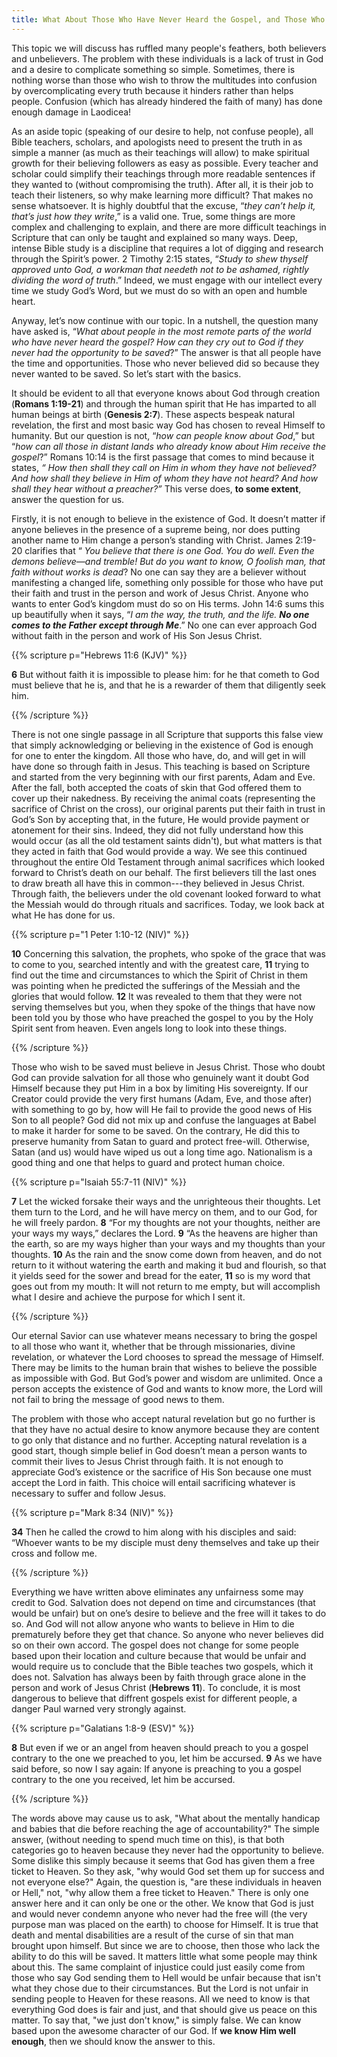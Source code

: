 ```yaml
---
title: What About Those Who Have Never Heard the Gospel, and Those Who Never Reach Mental Maturity?
---
```


This topic we will discuss has ruffled many people's feathers, both believers and unbelievers. The problem with these individuals is a lack of trust in God and a desire to complicate something so simple. Sometimes, there is nothing worse than those who wish to throw the multitudes into confusion by overcomplicating every truth because it hinders rather than helps people. Confusion (which has already hindered the faith of many) has done enough damage in Laodicea! 

As an aside topic (speaking of our desire to help, not confuse people), all Bible teachers, scholars, and apologists need to present the truth in as simple a manner (as much as their teachings will allow) to make spiritual growth for their believing followers as easy as possible. Every teacher and scholar could simplify their teachings through more readable sentences if they wanted to (without compromising the truth). After all, it is their job to teach their listeners, so why make learning more difficult? That makes no sense whatsoever. It is highly doubtful that the excuse, “*they can’t help it, that’s just how they write*,” is a valid one.  True, some things are more complex and challenging to explain, and there are more difficult teachings in Scripture that can only be taught and explained so many ways. Deep, intense Bible study is a discipline that requires a lot of digging and research through the Spirit’s power. 2 Timothy 2:15 states, “*Study to shew thyself approved unto God, a workman that needeth not to be ashamed, rightly dividing the word of truth*.” Indeed, we must engage with our intellect every time we study God’s Word, but we must do so with an open and humble heart. 

Anyway, let’s now continue with our topic. In a nutshell, the question many have asked is, “*What about people in the most remote parts of the world who have never heard the gospel? How can they cry out to God if they never had the opportunity to be saved*?” The answer is that all people have the time and opportunities. Those who never believed did so because they never wanted to be saved. So let’s start with the basics. 

It should be evident to all that everyone knows about God through creation (**Romans 1:19-21**) and through the human spirit that He has imparted to all human beings at birth (**Genesis 2:7**). These aspects bespeak natural revelation, the first and most basic way God has chosen to reveal Himself to humanity. But our question is not, “*how can people know about God*,” but “*how can all those in distant lands who already know about Him receive the gospel*?” Romans 10:14 is the first passage that comes to mind because it states, *“ How then shall they call on Him in whom they have not believed? And how shall they believe in Him of whom they have not heard? And how shall they hear without a preacher?”* This verse does, **to some extent**, answer the question for us. 

Firstly, it is not enough to believe in the existence of God. It doesn’t matter if anyone believes in the presence of a supreme being, nor does putting another name to Him change a person’s standing with Christ. James 2:19-20 clarifies that “ *You believe that there is one God. You do well. Even the demons believe—and tremble!  But do you want to know, O foolish man, that faith without works is dead*? No one can say they are a believer without manifesting a changed life, something only possible for those who have put their faith and trust in the person and work of Jesus Christ. Anyone who wants to enter God’s kingdom must do so on His terms. John 14:6 sums this up beautifully when it says, “*I am* *the way, the truth, and the life. **No one comes to the Father** **except through Me***.” No one can ever approach God without faith in the person and work of His Son Jesus Christ. 

{{% scripture p="Hebrews 11:6 (KJV)" %}} 

**6** But without faith it is impossible to please him: for he that cometh to God must believe that he is, and that he is a rewarder of them that diligently seek him.                           

{{% /scripture %}} 

There is not one single passage in all Scripture that supports this false view that simply acknowledging or believing in the existence of God is enough for one to enter the kingdom. All those who have, do, and will get in will have done so through faith in Jesus. This teaching is based on Scripture and started from the very beginning with our first parents, Adam and Eve. After the fall, both accepted the coats of skin that God offered them to cover up their nakedness. By receiving the animal coats (representing the sacrifice of Christ on the cross), our original parents put their faith in trust in God’s Son by accepting that, in the future, He would provide payment or atonement for their sins. Indeed, they did not fully understand how this would occur (as all the old testament saints didn't), but what matters is that they acted in faith that God would provide a way. We see this continued throughout the entire Old Testament through animal sacrifices which looked forward to Christ’s death on our behalf. The first believers till the last ones to draw breath all have this in common---they believed in Jesus Christ. Through faith, the believers under the old covenant looked forward to what the Messiah would do through rituals and sacrifices. Today, we look back at what He has done for us. 

{{% scripture p="1 Peter 1:10-12 (NIV)" %}} 

**10** Concerning this salvation, the prophets, who spoke of the grace that was to come to you, searched intently and with the greatest care, **11** trying to find out the time and circumstances to which the Spirit of Christ in them was pointing when he predicted the sufferings of the Messiah and the glories that would follow. **12** It was revealed to them that they were not serving themselves but you, when they spoke of the things that have now been told you by those who have preached the gospel to you by the Holy Spirit sent from heaven. Even angels long to look into these things.  

{{% /scripture %}} 

Those who wish to be saved must believe in Jesus Christ. Those who doubt God can provide salvation for all those who genuinely want it doubt God Himself because they put Him in a box by limiting His sovereignty. If our Creator could provide the very first humans (Adam, Eve, and those after) with something to go by, how will He fail to provide the good news of His Son to all people? God did not mix up and confuse the languages at Babel to make it harder for some to be saved. On the contrary, He did this to preserve humanity from Satan to guard and protect free-will. Otherwise, Satan (and us) would have wiped us out a long time ago. Nationalism is a good thing and one that helps to guard and protect human choice. 

{{% scripture p="Isaiah 55:7-11 (NIV)" %}} 

**7** Let the wicked forsake their ways and the unrighteous their thoughts. Let them turn to the Lord, and he will have mercy on them, and to our God, for he will freely pardon. **8** “For my thoughts are not your thoughts, neither are your ways my ways,” declares the Lord. **9** “As the heavens are higher than the earth, so are my ways higher than your ways and my thoughts than your thoughts. **10** As the rain and the snow come down from heaven, and do not return to it without watering the earth and making it bud and flourish, so that it yields seed for the sower and bread for the eater, **11** so is my word that goes out from my mouth: It will not return to me empty, but will accomplish what I desire and achieve the purpose for which I sent it.                                          

{{% /scripture %}} 

Our eternal Savior can use whatever means necessary to bring the gospel to all those who want it, whether that be through missionaries, divine revelation, or whatever the Lord chooses to spread the message of Himself. There may be limits to the human brain that wishes to believe the possible as impossible with God. But God’s power and wisdom are unlimited. Once a person accepts the existence of God and wants to know more, the Lord will not fail to bring the message of good news to them.

The problem with those who accept natural revelation but go no further is that they have no actual desire to know anymore because they are content to go only that distance and no further. Accepting natural revelation is a good start, though simple belief in God doesn’t mean a person wants to commit their lives to Jesus Christ through faith. It is not enough to appreciate God’s existence or the sacrifice of His Son because one must accept the Lord in faith. This choice will entail sacrificing whatever is necessary to suffer and follow Jesus. 

{{% scripture p="Mark 8:34 (NIV)" %}} 

**34** Then he called the crowd to him along with his disciples and said: “Whoever wants to be my disciple must deny themselves and take up their cross and follow me.                                                                                 

{{% /scripture %}} 

Everything we have written above eliminates any unfairness some may credit to God. Salvation does not depend on time and circumstances (that would be unfair) but on one’s desire to believe and the free will it takes to do so. And God will not allow anyone who wants to believe in Him to die prematurely before they get that chance. So anyone who never believes did so on their own accord. The gospel does not change for some people based upon their location and culture because that would be unfair and would require us to conclude that the Bible teaches two gospels, which it does not. Salvation has always been by faith through grace alone in the person and work of Jesus Christ (**Hebrews 11**).  To conclude, it is most dangerous to believe that diffrent gospels exist for different people, a danger Paul warned very strongly against. 

{{% scripture p="Galatians 1:8-9 (ESV)" %}} 

**8** But even if we or an angel from heaven should preach to you a gospel contrary to the one we preached to you, let him be accursed. **9** As we have said before, so now I say again: If anyone is preaching to you a gospel contrary to the one you received, let him be accursed.                                                    

{{% /scripture %}} 

The words above may cause us to ask, "What about the mentally handicap and babies that die before reaching the age of accountability?" The simple answer, (without needing to spend much time on this), is that both categories go to heaven because they never had the opportunity to believe. Some dislike this simply because it seems that God has given them a free ticket to Heaven. So they ask, "why would God set them up for success and not everyone else?" Again, the question is, "are these individuals in heaven or Hell," not, "why allow them a free ticket to Heaven." There is only one answer here and it can only be one or the other. We know that God is just and would never condemn anyone who never had the free will (the very purpose man was placed on the earth) to choose for Himself. It is true that death and mental disabilities are a result of the curse of sin that man brought upon himself. But since we are to choose, then those who lack the ability to do this will be saved. It matters little what some people may think about this. The same complaint of injustice could just easily come from those who say God sending them to Hell would be unfair because that isn't what they chose due to their circumstances. But the Lord is not unfair in sending people to Heaven for these reasons. All we need to know is that everything God does is fair and just, and that should give us peace on this matter. To say that, "we just don't know," is simply false. We can know based upon the awesome character of our God. If **we know Him well enough**, then we should know the answer to this. 
